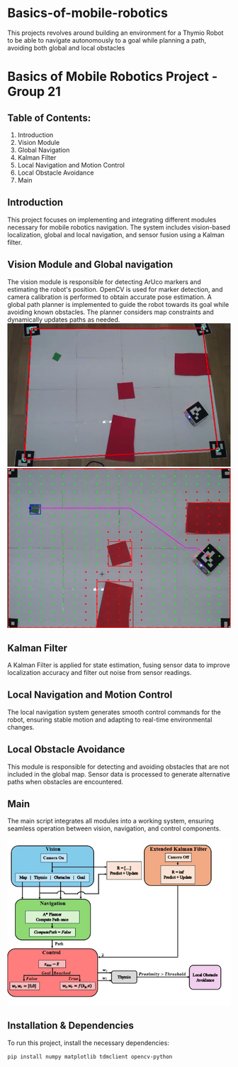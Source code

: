 # Basics-of-mobile-robotics
This projects revolves around building an environment for a Thymio Robot to be able to navigate autonomously to a goal while planning a path, avoiding both global and local obstacles

# Basics of Mobile Robotics Project - Group 21 

## Table of Contents:
1. Introduction
2. Vision Module
3. Global Navigation
4. Kalman Filter
5. Local Navigation and Motion Control
6. Local Obstacle Avoidance
7. Main

## Introduction
This project focuses on implementing and integrating different modules necessary for mobile robotics navigation. The system includes vision-based localization, global and local navigation, and sensor fusion using a Kalman filter.

## Vision Module and Global navigation
The vision module is responsible for detecting ArUco markers and estimating the robot's position. OpenCV is used for marker detection, and camera calibration is performed to obtain accurate pose estimation. A global path planner is implemented to guide the robot towards its goal while avoiding known obstacles. The planner considers map constraints and dynamically updates paths as needed.
![original](original_frame.png)
![warped frame](global_navigation.png)

## Kalman Filter
A Kalman Filter is applied for state estimation, fusing sensor data to improve localization accuracy and filter out noise from sensor readings.

## Local Navigation and Motion Control
The local navigation system generates smooth control commands for the robot, ensuring stable motion and adapting to real-time environmental changes.

## Local Obstacle Avoidance
This module is responsible for detecting and avoiding obstacles that are not included in the global map. Sensor data is processed to generate alternative paths when obstacles are encountered.

## Main
The main script integrates all modules into a working system, ensuring seamless operation between vision, navigation, and control components.

![General Workflow](full_pipline.jpg)

## Installation & Dependencies
To run this project, install the necessary dependencies:

```bash
pip install numpy matplotlib tdmclient opencv-python

